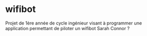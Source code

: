 ﻿wifibot
=======

Projet de 1ère année de cycle ingénieur visant à programmer une application permettant de piloter un wifibot
Sarah Connor ?